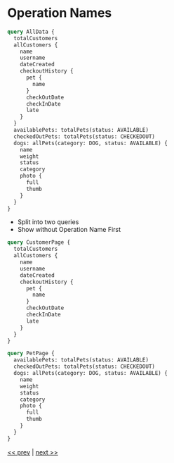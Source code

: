 # Operation Names

```graphql
query AllData {
  totalCustomers
  allCustomers {
    name
    username
    dateCreated
    checkoutHistory {
      pet {
        name
      }
      checkOutDate
      checkInDate
      late
    }
  }
  availablePets: totalPets(status: AVAILABLE)
  checkedOutPets: totalPets(status: CHECKEDOUT)
  dogs: allPets(category: DOG, status: AVAILABLE) {
    name
    weight
    status
    category
    photo {
      full
      thumb
    }
  }
}
```

- Split into two queries
- Show without Operation Name First

```graphql
query CustomerPage {
  totalCustomers
  allCustomers {
    name
    username
    dateCreated
    checkoutHistory {
      pet {
        name
      }
      checkOutDate
      checkInDate
      late
    }
  }
}

query PetPage {
  availablePets: totalPets(status: AVAILABLE)
  checkedOutPets: totalPets(status: CHECKEDOUT)
  dogs: allPets(category: DOG, status: AVAILABLE) {
    name
    weight
    status
    category
    photo {
      full
      thumb
    }
  }
}
```

[<< prev](https://github.com/MoonHighway/sample-instructor-guide/blob/master/GraphQL/Day1-GraphQLKickoff/notes/AM1-QueryLanguage/07-pet-library-connected-types.md) | [next >>](https://github.com/MoonHighway/sample-instructor-guide/blob/master/GraphQL/Day1-GraphQLKickoff/notes/AM1-QueryLanguage/09-vote-mutation.md)
